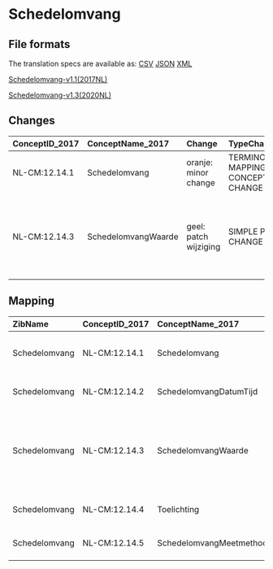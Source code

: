 # Schedelomvang
## File formats

The translation specs are available as: 
[CSV](../csv/Schedelomvang.csv) [JSON](../json/Schedelomvang.json) [XML](../xml/Schedelomvang.xml)



[Schedelomvang-v1.1(2017NL)](https://zibs.nl/wiki/Schedelomvang-v1.1(2017NL))

[Schedelomvang-v1.3(2020NL)](https://zibs.nl/wiki/Schedelomvang-v1.3(2020NL))









## Changes

| ConceptID_2017   | ConceptName_2017    | Change                | TypeChange                         | Impact_heen   | TRANSLATIE_spec_heen                                                          | Impact_terug   | TRANSLATIE_spec_terug                                                          | Omschrijving                                                                                                                                |
|:-----------------|:--------------------|:----------------------|:-----------------------------------|:--------------|:------------------------------------------------------------------------------|:---------------|:-------------------------------------------------------------------------------|:--------------------------------------------------------------------------------------------------------------------------------------------|
| NL-CM:12.14.1    | Schedelomvang       | oranje: minor change  | TERMINOLOGY MAPPING CONCEPT CHANGE | Medium        | LOINC DefinitionCode [blank] -> [9843-4 Head Occipital-frontal circumference] | Medium         | LOINC DefinitionCode [9843-4 Head Occipital-frontal circumference] ->  [blank] | LOINC DefintionCodes concept aangepast                                                                                                      |
| NL-CM:12.14.3    | SchedelomvangWaarde | geel: patch wijziging | SIMPLE PATCH CHANGE                | Low           |                                                                               | Low            |                                                                                | Bij de definitie van  concept Schedelomvangwaarde is toegevoegd dat het resultaat ook in mm kan worden vastgelegd. Dit was eerst alleen cm. |

## Mapping

| ZibName       | ConceptID_2017   | ConceptName_2017         | Codelists_2017                    | Change                  | ConceptID_2020   | ConceptName_2020         | Codelists_2020                    | Bits    | Omschrijving                                                                                                                                | TypeChange                         | Impact_heen   | TRANSLATIE_spec_heen                                                          | Impact_terug   | TRANSLATIE_spec_terug                                                          |
|:--------------|:-----------------|:-------------------------|:----------------------------------|:------------------------|:-----------------|:-------------------------|:----------------------------------|:--------|:--------------------------------------------------------------------------------------------------------------------------------------------|:-----------------------------------|:--------------|:------------------------------------------------------------------------------|:---------------|:-------------------------------------------------------------------------------|
| Schedelomvang | NL-CM:12.14.1    | Schedelomvang            |                                   | oranje: minor change    | NL-CM:12.14.1    | Schedelomvang            |                                   | ZIB-928 | LOINC DefintionCodes concept aangepast                                                                                                      | TERMINOLOGY MAPPING CONCEPT CHANGE | Medium        | LOINC DefinitionCode [blank] -> [9843-4 Head Occipital-frontal circumference] | Medium         | LOINC DefinitionCode [9843-4 Head Occipital-frontal circumference] ->  [blank] |
| Schedelomvang | NL-CM:12.14.2    | SchedelomvangDatumTijd   |                                   | groen: geen wijzigingen | NL-CM:12.14.2    | SchedelomvangDatumTijd   |                                   |         |                                                                                                                                             |                                    |               |                                                                               |                |                                                                                |
| Schedelomvang | NL-CM:12.14.3    | SchedelomvangWaarde      |                                   | geel: patch wijziging   | NL-CM:12.14.3    | SchedelomvangWaarde      |                                   | ZIB-858 | Bij de definitie van  concept Schedelomvangwaarde is toegevoegd dat het resultaat ook in mm kan worden vastgelegd. Dit was eerst alleen cm. | SIMPLE PATCH CHANGE                | Low           |                                                                               | Low            |                                                                                |
| Schedelomvang | NL-CM:12.14.4    | Toelichting              |                                   | groen: geen wijzigingen | NL-CM:12.14.4    | Toelichting              |                                   |         |                                                                                                                                             |                                    |               |                                                                               |                |                                                                                |
| Schedelomvang | NL-CM:12.14.5    | SchedelomvangMeetmethode | SchedelomvangMeetmethodeCodelijst | groen: geen wijzigingen | NL-CM:12.14.5    | SchedelomvangMeetmethode | SchedelomvangMeetmethodeCodelijst |         |                                                                                                                                             |                                    |               |                                                                               |                |                                                                                |

